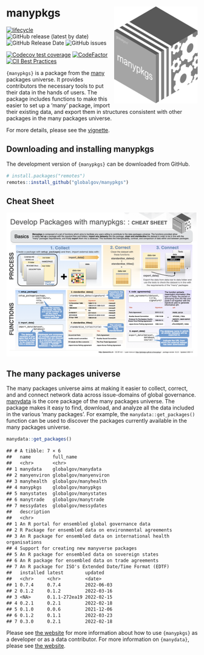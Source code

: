 
# manypkgs <img src="man/figures/manypkgslogo.png" align="right" width="220"/>

<!-- badges: start -->

[![lifecycle](https://img.shields.io/badge/lifecycle-experimental-orange.svg)](https://www.tidyverse.org/lifecycle/#experimental)
![GitHub release (latest by
date)](https://img.shields.io/github/v/release/globalgov/manypkgs)
![GitHub Release
Date](https://img.shields.io/github/release-date/globalgov/manypkgs)
![GitHub
issues](https://img.shields.io/github/issues-raw/globalgov/manypkgs)
<!-- [![HitCount](http://hits.dwyl.com/globalgov/manydata.svg)](http://hits.dwyl.com/globalgov/manydata) -->
[![Codecov test
coverage](https://codecov.io/gh/globalgov/manypkgs/branch/main/graph/badge.svg)](https://codecov.io/gh/globalgov/manypkgs?branch=main)
[![CodeFactor](https://www.codefactor.io/repository/github/globalgov/manypkgs/badge)](https://www.codefactor.io/repository/github/globalgov/manypkgs)
[![CII Best
Practices](https://bestpractices.coreinfrastructure.org/projects/4867/badge)](https://bestpractices.coreinfrastructure.org/projects/4867)
<!-- ![GitHub All Releases](https://img.shields.io/github/downloads/jhollway/roctopus/total) -->
<!-- badges: end -->

`{manypkgs}` is a package from the [many](https://github.com/globalgov)
packages universe. It provides contributors the necessary tools to put
their data in the hands of users. The package includes functions to make
this easier to set up a ‘many’ package, import their existing data, and
export them in structures consistent with other packages in the many
packages universe.

For more details, please see the
[vignette](https://globalgov.github.io/manypkgs/articles/developer.html).

## Downloading and installing manypkgs

The development version of `{manypkgs}` can be downloaded from GitHub.

``` r
# install.packages("remotes")
remotes::install_github("globalgov/manypkgs")
```

## Cheat Sheet

<a href="https://github.com/globalgov/manypkgs/blob/main/man/figures/cheatsheet.pdf"><img src="https://raw.githubusercontent.com/globalgov/manypkgs/main/man/figures/cheatsheet.png" width="525" height="378"/></a>

## The many packages universe

The many packages universe aims at making it easier to collect, correct,
and and connect network data across issue-domains of global governance.
[manydata](https://github.com/globalgov/manydata) is the core package of
the many packages universe. The package makes it easy to find, download,
and analyze all the data included in the various ‘many packages’. For
example, the `manydata::get_packages()` function can be used to discover
the packages currently available in the many packages universe.

``` r
manydata::get_packages()
```

    ## # A tibble: 7 × 6
    ##   name        full_name            
    ##   <chr>       <chr>                
    ## 1 manydata    globalgov/manydata   
    ## 2 manyenviron globalgov/manyenviron
    ## 3 manyhealth  globalgov/manyhealth 
    ## 4 manypkgs    globalgov/manypkgs   
    ## 5 manystates  globalgov/manystates 
    ## 6 manytrade   globalgov/manytrade  
    ## 7 messydates  globalgov/messydates 
    ##   description                                                          
    ##   <chr>                                                                
    ## 1 An R portal for ensembled global governance data                     
    ## 2 R Package for ensembled data on environmental agreements             
    ## 3 An R package for ensembled data on international health organisations
    ## 4 Support for creating new manyverse packages                          
    ## 5 An R package for ensembled data on sovereign states                  
    ## 6 An R package for ensembled data on trade agreements                  
    ## 7 An R package for ISO's Extended Date/Time Format (EDTF)              
    ##   installed latest        updated   
    ##   <chr>     <chr>         <date>    
    ## 1 0.7.4     0.7.4         2022-06-03
    ## 2 0.1.2     0.1.2         2022-03-16
    ## 3 <NA>      0.1.1-272ea19 2022-02-15
    ## 4 0.2.1     0.2.1         2022-02-18
    ## 5 0.1.0     0.0.6         2021-12-06
    ## 6 0.1.2     0.1.1         2022-03-23
    ## 7 0.3.0     0.2.1         2022-02-18

Please see [the website](https://globalgov.github.io/manypkgs/) for more
information about how to use `{manypkgs}` as a developer or as a data
contributor. For more information on `{manydata}`, please see [the
website](https://globalgov.github.io/manydata/).
